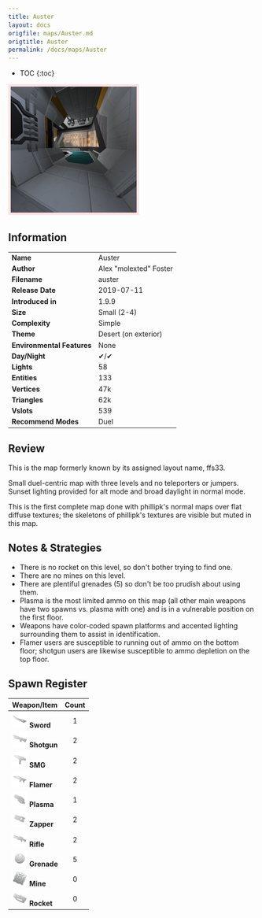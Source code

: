 ```yaml
---
title: Auster
layout: docs
origfile: maps/Auster.md
origtitle: Auster
permalink: /docs/maps/Auster
---
```

* TOC
{:toc}
<img style='border:5px solid #ffe0e0e0' src="../images/maps/auster.png" width="256px" />

## Information

|                            |                                      |
|----------------------------|--------------------------------------|
| **Name**                   | Auster                               |
| **Author**                 | Alex "molexted" Foster               |
| **Filename**               | auster                               |
| **Release Date**           | 2019-07-11                           |
| **Introduced in**          | 1.9.9                                |
| **Size**                   | Small (2-4)                          |
| **Complexity**             | Simple                               |
| **Theme**                  | Desert (on exterior)                 |
| **Environmental Features** | None                                 |
| **Day/Night**              | ✔/✔                                  |
| **Lights**                 | 58                                   |
| **Entities**               | 133                                  |
| **Vertices**               | 47k                                  |
| **Triangles**              | 62k                                  |
| **Vslots**                 | 539                                  |
| **Recommend Modes**        | Duel                                 |

## Review
This is the map formerly known by its assigned layout name, ffs33.

Small duel-centric map with three levels and no teleporters or jumpers. Sunset lighting provided for alt mode and broad daylight in normal mode.

This is the first complete map done with phillipk's normal maps over flat diffuse textures; the skeletons of phillipk's textures are visible but muted in this map.

## Notes & Strategies

- There is no rocket on this level, so don't bother trying to find one.
- There are no mines on this level.
- There are plentiful grenades (5) so don't be too prudish about using them.
- Plasma is the most limited ammo on this map (all other main weapons have two spawns vs. plasma with one) and is in a vulnerable position on the first floor.
- Weapons have color-coded spawn platforms and accented lighting surrounding them to assist in identification.
- Flamer users are susceptible to running out of ammo on the bottom floor; shotgun users are likewise susceptible to ammo depletion on the top floor.

## Spawn Register

| Weapon/Item                                                         | Count |
|---------------------------------------------------------------------|:-----:|
| <img src="../images/weapons/sword.png" width="32px"/> **Sword**     |   1   |
| <img src="../images/weapons/shotgun.png" width="32px"/> **Shotgun** |   2   |
| <img src="../images/weapons/smg.png" width="32px"/> **SMG**         |   2   |
| <img src="../images/weapons/flamer.png" width="32px"/> **Flamer**   |   2   |
| <img src="../images/weapons/plasma.png" width="32px"/> **Plasma**   |   1   |
| <img src="../images/weapons/zapper.png" width="32px"/> **Zapper**   |   2   |
| <img src="../images/weapons/rifle.png" width="32px"/> **Rifle**     |   2   |
| <img src="../images/weapons/grenade.png" width="32px"/> **Grenade** |   5   |
| <img src="../images/weapons/mine.png" width="32px"/> **Mine**       |   0   |
| <img src="../images/weapons/rocket.png" width="32px"/> **Rocket**   |   0   |
